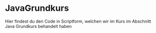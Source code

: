 # JavaGrundkurs
Hier findest du den Code in Scriptform, welchen wir im Kurs im Abschnitt Java Grundkurs behandelt haben
